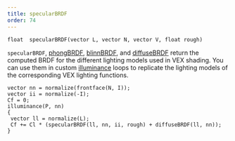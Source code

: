 ```yaml
---
title: specularBRDF
order: 74
---
```

`float  specularBRDF(vector L, vector N, vector V, float rough)`

`specularBRDF`, [phongBRDF](phongBRDF.html), [blinnBRDF](blinnBRDF.html),
and [diffuseBRDF](diffuseBRDF.html) return the computed BRDF for the
different lighting models used in VEX shading. You can use them in
custom [illuminance](/en/houdini-vex/shading-and-rendering/illuminance "Loops through all light sources in the scene, calling the light shader for each light source to set the Cl and L global variables.") loops to replicate the lighting models of the
corresponding VEX lighting functions.

```vex
vector nn = normalize(frontface(N, I));
vector ii = normalize(-I);
Cf = 0;
illuminance(P, nn)
{
 vector ll = normalize(L);
 Cf += Cl * (specularBRDF(ll, nn, ii, rough) + diffuseBRDF(ll, nn));
}

```
